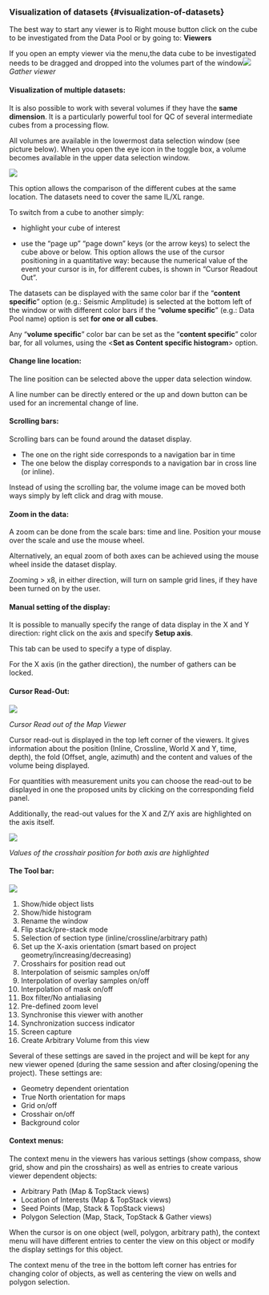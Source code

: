 ### Visualization of datasets {#visualization-of-datasets}

The best way to start any viewer is to Right mouse button click on the cube to be investigated from the Data Pool or by going to: **Viewers**

If you open an empty viewer via the menu,the data cube to be investigated needs to be dragged and dropped into the volumes part of the window![](/assets/001_Common_Viewers.png)_Gather viewer_

#### **Visualization of multiple datasets:**

It is also possible to work with several volumes if they have the **same dimension**. It is a particularly powerful tool for QC of several intermediate cubes from a processing flow.

All volumes are available in the lowermost data selection window \(see picture below\). When you open the eye icon in the toggle box, a volume becomes available in the upper data selection window.

![](/assets/002_common_viewer.png)

This option allows the comparison of the different cubes at the same location. The datasets need to cover the same IL/XL range.

To switch from a cube to another simply:

* highlight your cube of interest

* use the “page up” “page down” keys \(or the arrow keys\) to select the cube above or below. This option allows the use of the cursor positioning in a quantitative way: because the numerical value of the event your cursor is in, for different cubes, is shown in “Cursor Readout Out”.

The datasets can be displayed with the same color bar if the “**content specific**” option \(e.g.: Seismic Amplitude\) is selected at the bottom left of the window or with different color bars if the “**volume specific**” \(e.g.: Data Pool name\) option is set **for one or all cubes**.

Any “**volume specific**” color bar can be set as the “**content specific**” color bar, for all volumes, using the &lt;**Set as Content specific histogram**&gt; option.

#### **Change line location**:

The line position can be selected above the upper data selection window.

A line number can be directly entered or the up and down button can be used for an incremental change of line.

#### **Scrolling bars**:

Scrolling bars can be found around the dataset display.

* The one on the right side corresponds to a navigation bar in time
* The one below the display corresponds to a navigation bar in cross line \(or inline\).

Instead of using the scrolling bar, the volume image can be moved both ways simply by left click and drag with mouse.

#### **Zoom in the data**:

A zoom can be done from the scale bars: time and line. Position your mouse over the scale and use the mouse wheel.

Alternatively, an equal zoom of both axes can be achieved using the mouse wheel inside the dataset display.

Zooming &gt; x8, in either direction, will turn on sample grid lines, if they have been turned on by the user.

#### **Manual setting of the display:**

It is possible to manually specify the range of data display in the X and Y direction: right click on the axis and specify **Setup axis**.

This tab can be used to specify a type of display.

For the X axis \(in the gather direction\), the number of gathers can be locked.

#### **Cursor Read-Out:**

![](/assets/003_common_viewer.png)

_Cursor Read out of the Map Viewer_

Cursor read-out is displayed in the top left corner of the viewers. It gives information about the position \(Inline, Crossline, World X and Y, time, depth\), the fold \(Offset, angle, azimuth\) and the content and values of the volume being displayed.

For quantities with measurement units you can choose the read-out to be displayed in one the proposed units by clicking on the corresponding field panel.

Additionally, the read-out values for the X and Z/Y axis are highlighted on the axis itself.

![](/assets/004_common_viewer.png)

_Values of the crosshair position for both axis are highlighted_

#### **The Tool bar:**

![](/assets/005_common_viewer.png)

1. Show/hide object lists
2. Show/hide histogram
3. Rename the window
4. Flip stack/pre-stack mode
5. Selection of section type \(inline/crossline/arbitrary path\)
6. Set up the X-axis orientation \(smart based on project geometry/increasing/decreasing\)
7. Crosshairs for position read out
8. Interpolation of seismic samples on/off
9. Interpolation of overlay samples on/off
10. Interpolation of mask on/off
11. Box filter/No antialiasing
12. Pre-defined zoom level
13. Synchronise this viewer with another
14. Synchronization success indicator
15. Screen capture
16. Create Arbitrary Volume from this view

Several of these settings are saved in the project and will be kept for any new viewer opened \(during the same session and after closing/opening the project\). These settings are:

* Geometry dependent orientation
* True North orientation for maps
* Grid on/off
* Crosshair on/off
* Background color

#### **Context menus:**

The context menu in the viewers has various settings \(show compass, show grid, show and pin the crosshairs\) as well as entries to create various viewer dependent objects:

* Arbitrary Path \(Map & TopStack views\)
* Location of Interests \(Map & TopStack views\)
* Seed Points \(Map, Stack & TopStack views\)
* Polygon Selection \(Map, Stack, TopStack & Gather views\)

When the cursor is on one object \(well, polygon, arbitrary path\), the context menu will have different entries to center the view on this object or modify the display settings for this object.

The context menu of the tree in the bottom left corner has entries for changing color of objects, as well as centering the view on wells and polygon selection.

